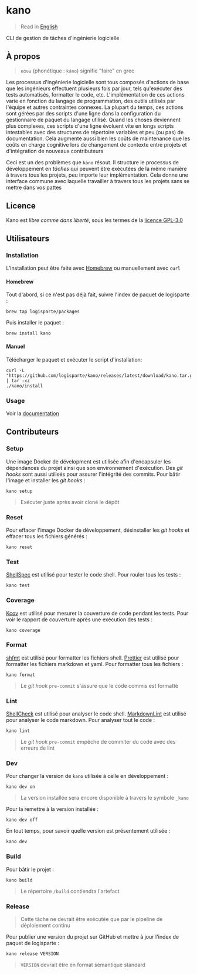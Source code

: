 # kano

> Read in [English](/docs/README.md)

CLI de gestion de tâches d'ingénierie logicielle

## À propos

> `κάνω` (phonétique : `káno`) signifie "faire" en grec

Les processus d'ingénierie logicielle sont tous composés d'actions de base que les ingénieurs
effectuent plusieurs fois par jour, tels qu'exécuter des tests automatisés, formatter le code,
etc. L'implémentation de ces actions varie en fonction du langage de programmation, des outils
utilisés par l'équipe et autres contraintes connexes. La plupart du temps, ces actions sont
gérées par des scripts d'une ligne dans la configuration du gestionnaire de paquet du langage
utilisé. Quand les choses deviennent plus complexes, ces scripts d'une ligne évoluent vite en
longs scripts intestables avec des structures de répertoire variables et peu (ou pas) de
documentation. Cela augmente aussi bien les coûts de maintenance que les coûts en charge
cognitive lors de changement de contexte entre projets et d'intégration de nouveaux
contributeurs

Ceci est un des problèmes que `kano` résout. Il structure le processus de développement en
_tâches_ qui peuvent être exécutées de la même manière à travers tous les projets, peu importe
leur implémentation. Cela donne une interface commune avec laquelle travailler à travers tous
les projets sans se mettre dans vos pattes

## Licence

Kano est _libre comme dans liberté_, sous les termes de la [licence GPL-3.0](/LICENSE)

## Utilisateurs

### Installation

L'Installation peut être faite avec [Homebrew](https://github.com/Homebrew/brew) ou manuellement
avec `curl`

#### Homebrew

Tout d'abord, si ce n'est pas déjà fait, suivre l'index de paquet de logisparte :

```shell
brew tap logisparte/packages
```

Puis installer le paquet :

```shell
brew install kano
```

#### Manuel

Télécharger le paquet et exécuter le script d'installation:

```shell
curl -L "https://github.com/logisparte/kano/releases/latest/download/kano.tar.gz" | tar -xz
./kano/install
```

### Usage

Voir la [documentation](/docs/fr/usage.md)

## Contributeurs

### Setup

Une image Docker de dévelopment est utilisée afin d'encapsuler les dépendances du projet ainsi
que son environnement d'exécution. Des _git hooks_ sont aussi utilisés pour assurer l'intégrité
des commits. Pour bâtir l'image et installer les _git hooks_ :

```shell
kano setup
```

> Exécuter juste après avoir cloné le dépôt

### Reset

Pour effacer l'image Docker de développement, désinstaller les _git hooks_ et effacer tous les
fichiers générés :

```shell
kano reset
```

### Test

[ShellSpec](https://github.com/shellspec/shellspec) est utilisé pour tester le code shell. Pour
rouler tous les tests :

```shell
kano test
```

### Coverage

[Kcov](https://github.com/SimonKagstrom/kcov) est utilisé pour mesurer la couverture de code
pendant les tests. Pour voir le rapport de couverture après une exécution des tests :

```shell
kano coverage
```

### Format

[shfmt](https://github.com/mvdan/sh) est utilisé pour formatter les fichiers shell.
[Prettier](https://github.com/prettier/prettier) est utilisé pour formatter les fichiers
markdown et yaml. Pour formatter tous les fichiers :

```shell
kano format
```

> Le _git hook_ `pre-commit` s'assure que le code commis est formatté

### Lint

[ShellCheck](https://github.com/koalaman/shellcheck) est utilisé pour analyser le code shell.
[MarkdownLint](https://github.com/igorshubovych/markdownlint-cli) est utilisé pour analyser le
code markdown. Pour analyser tout le code :

```shell
kano lint
```

> Le _git hook_ `pre-commit` empêche de commiter du code avec des erreurs de lint

### Dev

Pour changer la version de `kano` utilisée à celle en développement :

```shell
kano dev on
```

> La version installée sera encore disponible à travers le symbole `_kano`

Pour la remettre à la version installée :

```shell
kano dev off
```

En tout temps, pour savoir quelle version est présentement utilisée :

```shell
kano dev
```

### Build

Pour bâtir le projet :

```shell
kano build
```

> Le répertoire `/build` contiendra l'artefact

### Release

> Cette tâche ne devrait être exécutée que par le pipeline de déploiement continu

Pour publier une version du projet sur GitHub et mettre à jour l'index de paquet de logisparte :

```shell
kano release VERSION
```

> `VERSION` devrait être en format sémantique standard
